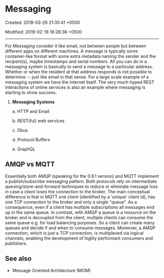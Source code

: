 # Messaging

Created: 2018-03-26 21:35:41 +0500

Modified: 2019-02-18 16:28:36 +0500

---

For Messaging consider it like email, not between people but between different apps on different machines. A message is typically some container-like format with some extra metadata naming the sender and the recipent(s), maybe timestamps and serial numbers. All you can do in a messaging system is basically to send a message to a particular address. Whether or when the resident at that address responds is not possible to determine -- just like email in that sense. For a large scale example of a messaging system we have the internet itself. The very much hyped REST interactions of online services is also an example where messaging is starting to show success.

1. **Messaging Systems**

    a.  HTTP and Email

    b.  REST(ful) web services

    c.  Dbus

    d.  Protocol Buffers

    e.  GraphQL

## AMQP vs MQTT

Essentially both AMQP (speaking for the 0.9.1 version) and MQTT implement a publish/subscribe messaging pattern. Both protocols rely on intermediate queuing/store-and-forward techniques to reduce or eliminate message loss in case a client loses the connection to the broker. The main conceptual difference is that in MQTT one client (identified by a 'unique' client id), has one TCP connection to the broker and only a single "queue". As a consequence, even if a client has multiple subscriptions all messages end up in the same queue. In contrast, with AMQP a queue is a resource on the broker and is decoupled from the client, multiple clients can consume the same queue e.g. for load balancing purposes. So a client can create many queues and decide if and when to consume messages. Moreover, a AMQP connection, which is just a TCP connection, is multiplexed via logical channels, enabling the development of highly performant consumers and publishers.

## See also

- Message Oriented Architecture (MOM)
